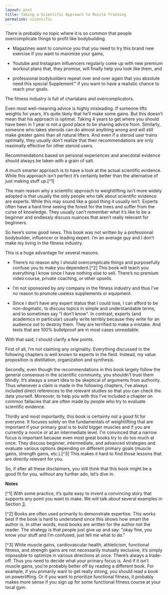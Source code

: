 ```yaml
---
layout: post
title: Taking a Scientific Approach to Muscle Training
permalink: scientific
---
```




There is probably no topic where it is so common that people
overcomplicate things to profit like bodybuilding.

  - Magazines want to convince you that you need to try this brand new
    exercise if you want to maximize your gains,

  - Youtube and Instagram influencers regularly come up with new premium
    workout plans that, they promise, will finally help you look like
    them, and

  - professional bodybuilders repeat over and over again that you
    absolute need this special Supplement™ if
    you want to have a realistic chance to reach your goals.

The fitness industry is full of charlatans and overcomplicators.

Even most well-meaning advice is highly misleading. If someone lifts
weights for years, it’s quite likely that he’ll make some gains. But
this doesn’t mean that his approach is optimal. Taking 4 years to
get where you should have been in 1 year is not a good place to be
sharing advice from. Similarly, someone who takes steroids can do almost
anything wrong and will still make greater gains than all natural
lifters. And even if a steroid user trains optimally, they usually don’t
realize that their recommendations are only maximally effective for
other steroid users.

Recommendations based on personal experiences and anecdotal evidence
should always be taken with a grain of salt.

A much smarter approach is to have a look at the actual scientific
evidence. While this approach isn’t perfect it’s certainly better than
the alternative of just making stuff up.[^1]

The main reason why a scientific approach to weightlifting isn’t more
widely adopted is that usually the only people who talk about scientific
evidence are experts. While this may sound like a good thing it usually
isn’t. Experts often have a hard time seeing the forest for the trees
and suffer from the curse of knowledge. They usually can’t remember what
it’s like to be a beginner and endlessly discuss nuances that aren’t
really relevant for beginners.

So here’s some good news. This book was not written by a professional
bodybuilder, influencer or leading expert. I’m an average guy and I
don’t make my living in the fitness industry.

This is a huge advantage for several reasons.

  - There’s no reason why I should overcomplicate things and
    purposefully confuse you to make you dependent.[^2] This book will
    teach you everything I know since I have nothing else to sell.
    There’s no premium video course, private coaching, or other
    upsells.

  - I’m not sponsored by any company in the fitness industry and thus
    I’ve no reason to promote useless supplements or equipment.

  - Since I don’t have any expert status that I could lose, I can afford
    to be non-dogmatic, to discuss topics in simple and understandable
    terms, and to sometimes say "I don’t know". In contrast, experts
    (and academics in particular) usually write terribly because they
    write for an audience out to destroy them. They are terrified to
    make a mistake. And texts that are 100\% bulletproof are in most
    cases unreadable.

With that said, I should clarify a few points.

First of all, I’m not claiming any originality. Everything discussed in
the following chapters is well known to experts in the field. Instead,
my value proposition is distillation, organization and synthesis.

Secondly, even though the recommendations in this book largely follow
the general consensus in the scientific community, you shouldn’t trust
them blindly. It’s always a smart idea to be skeptical of arguments from
authority. Thus whenever a claim is made in the following chapters, I’ve
always included direct references to the relevant studies so that you
can check the data yourself. Moreover, to help you with this I’ve
included a chapter on common fallacies that are often made by people who
try to evaluate scientific evidence.

Thirdly and most importantly, this book is certainty not a good fit for
everyone. It focuses solely on the fundamentals of weightlifting that
are important if your primary goal is to build bigger muscles and if you
are currently a novice or at an intermediate level. I’m convinced that a
narrow focus is important because even most great books try to do too
much at once. They discuss beginner, intermediate, and advanced
strategies and evaluate various options depending on different primary
goals (muscle gains, strength gains, etc.).[^3] This makes it hard to
find those lessons that are directly relevant for you.

So, if after all these disclaimers, you still think that this book might
be a good fit for you, without any further ado, let’s dive in. 

**Notes**

[^1]  With some practice, it’s quite easy to invent a convincing story
    that supports any point you want to make. We will talk about several
    examples in Section [3](#ch:basichandles).

[^2]  Books are often used primarily to demonstrate expertise. This works
    best if the book is hard to understand since this shows how smart
    the author is. In other words, most books are written for the author
    not the reader. The strategy is that people just give up and say:
    "okay fine, you know your stuff and I’m confused, just tell me what
    to do."

[^3]  While muscle gains, cardiovascular health, athleticism, functional
    fitness, and strength gains are not necessarily mutually exclusive,
    it’s simply impossible to optimize in various directions at once.
    There’s always a trade-off. Thus you need to decide what your
    primary focus is. And if it isn’t muscle gains, you’re probably
    better off by reading a different book. For example, if you
    primarily want to get really strong, you should read a book on
    powerlifting. Or if you want to prioritize functional fitness, it
    probably makes more sense if you sign up for some functional fitness
    course at your local gym.